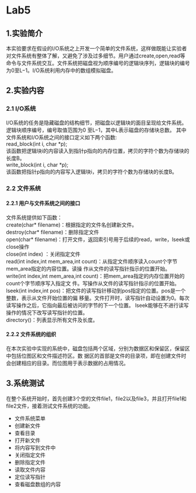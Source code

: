 # Lab5
## 1.实验简介 
本实验要求在假设的I/O系统之上开发一个简单的文件系统，这样做既能让实验者对文件系统有整体了解，又避免了涉及过多细节。用户通过create,open,read等命令与文件系统交互。文件系统把磁盘视为顺序编号的逻辑块序列，逻辑块的编号为0至L−1。I/O系统利用内存中的数组模拟磁盘。  
## 2.实验内容 
### 2.1 I/O系统 
I/O系统的任务是隐藏磁盘的结构细节，把磁盘以逻辑块的面目呈现给文件系统。逻辑块顺序编号，编号取值范围为0 至L−1，其中L表示磁盘的存储块总数。 
其中文件系统和I/O系统之间的接口定义如下两个函数:  
read_block(int i, char *p);   
该函数把逻辑块i的内容读入到指针p指向的内存位置，拷贝的字符个数为存储块的长度B。  
write_block(int i, char *p);  
该函数把指针p指向的内容写入逻辑块i，拷贝的字符个数为存储块的长度B。 
### 2.2 文件系统 
#### 2.2.1 用户与文件系统之间的接口 
文件系统提供如下函数：  
create(char* filename)：根据指定的文件名创建新文件。  
destroy(char* filename)：删除指定文件   
open(char* filename)：打开文件，返回索引号用于后续的read，write，lseek或close操作   
close(int index) ：关闭指定文件  
read(int index,int mem_area,int count)：从指定文件顺序读入count个字节mem_area指定的内容位置。读操 作从文件的读写指针指示的位置开始。  
write(int index,int mem_area,int count)：把mem_area指定的内存位置开始的count个字节顺序写入指定文 件。写操作从文件的读写指针指示的位置开始。  
lseek(int index,int pos)：把文件的读写指针移动到pos指定的位置。pos是一个整数，表示从文件开始位置的偏 移量。文件打开时，读写指针自动设置为0。每次读写操作之后，它指向最后被访问的字节的下一个位置。 lseek能够在不进行读写操作的情况下改写读写指针的位置。  
directory()：列表显示所有文件及长度。  
#### 2.2.2 文件系统的组织 
在本次实验中实现的系统中，磁盘包括两个区域，分别为数据区和保留区，保留区中包括位图区和文件描述符区。数 据区的首部是文件的目录项，即在创建文件时会创建相应的目录。而位图用于表示数据的占用情况。   
## 3.系统测试 
在整个系统开始时，首先创建3个空的文件file1，file2以及file3，并且打开file1和file2文件，接着测试文件系统的功能。  
*	文件系统菜单 
*	创建新文件 
*	查看目录 
*	打开新文件 
*	将内容写到文件中 
*	关闭指定文件 
*	删除指定文件 
*	读取文件内容 
*	定位读写指针 
*	查看磁盘数组的内容
